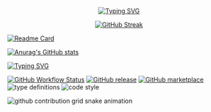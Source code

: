 <p align="center">
                 <a href="https://git.io/typing-svg"><img src="https://readme-typing-svg.demolab.com?font=Fira+Code&size=25&pause=1000&color=FF1E82&center=%C4%90%C3%9ANG+V%E1%BA%ACY&vCenter=%C4%90%C3%9ANG+V%E1%BA%ACY&repeat=%C4%90%C3%9ANG+V%E1%BA%ACY&random=SAI&width=435&lines=Hello+everyone+;Welcome+to+my+profile" alt="Typing SVG" /></a>
</p>

<p align="center">
      <a href="https://git.io/streak-stats"><img src="https://streak-stats.demolab.com?user=TuanAnhNQ333&theme=halloween&border_radius=15&card_width=650&card_height=250&fire=EB1D51&dates=536FEB&currStreakLabel=EB2443" alt="GitHub Streak" /></a>
</p>

[![Readme Card](https://github-readme-stats.vercel.app/api/pin/?username=TuanAnhNQ333&repo=ML)](https://github.com/github-readme-stats)



[![Anurag's GitHub stats](https://github-readme-stats.vercel.app/api?username=TuanAnhNQ333)](https://github.com/anuraghazra/github-readme-stats)



[![Typing SVG](https://readme-typing-svg.demolab.com?font=Fira+Code&pause=1000&color=F72489&center=true&width=435&lines=HUST;AH+code+his+game)](https://git.io/typing-svg)



[![GitHub Workflow Status](https://img.shields.io/github/actions/workflow/status/TuanAnhNQ333/TuanAnhNQ333/main.yml?label=action&style=flat-square)](https://github.com/TuanAnhNQ333/TuanAnhNQ333/actions/workflows/main.yml)
[![GitHub release](https://img.shields.io/github/release/TuanAnhNQ333/snk.svg?style=flat-square)](https://github.com/TuanAnhNQ333/snk/releases/latest)
[![GitHub marketplace](https://img.shields.io/badge/marketplace-snake-blue?logo=github&style=flat-square)](https://github.com/marketplace/actions/generate-snake-game-from-github-contribution-grid)
![type definitions](https://img.shields.io/npm/types/typescript?style=flat-square)
![code style](https://img.shields.io/badge/code_style-prettier-ff69b4.svg?style=flat-square)


<picture>
  <source
    media="(prefers-color-scheme: dark)"
    srcset="https://raw.githubusercontent.com/TuanAnhNQ333/snk/output/github-contribution-grid-snake-dark.svg"
  />
  <source
    media="(prefers-color-scheme: light)"
    srcset="https://raw.githubusercontent.com/TuanAnhNQ333/snk/output/github-contribution-grid-snake.svg"
  />
  <img
    alt="github contribution grid snake animation"
    src="https://raw.githubusercontent.com/TuanAnhNQ333/snk/output/github-contribution-grid-snake.svg"
  />
</picture>






<!---

TuanAnhNQ333/TuanAnhNQ333 is a ✨ special ✨ repository because its `README.md` (this file) appears on your GitHub profile.
You can click the Preview link to take a look at your changes.
--->
